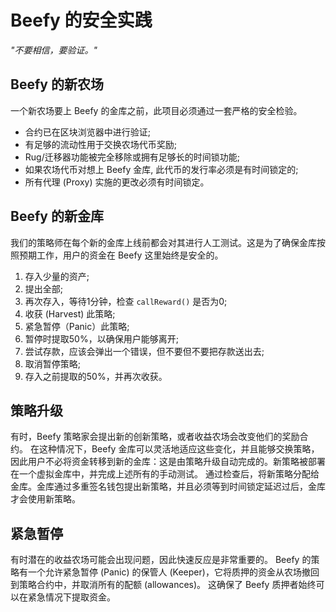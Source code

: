 # Beefy 的安全实践

_"不要相信，要验证。"_

## Beefy 的新农场

一个新农场要上 Beefy 的金库之前，此项目必须通过一套严格的安全检验。 

* 合约已在区块浏览器中进行验证;
* 有足够的流动性用于交换农场代币奖励;
* Rug/迁移器功能被完全移除或拥有足够长的时间锁功能;
* 如果农场代币对想上 Beefy 金库, 此代币的发行率必须是有时间锁定的;
* 所有代理 (Proxy) 实施的更改必须有时间锁定。

## Beefy 的新金库

我们的策略师在每个新的金库上线前都会对其进行人工测试。这是为了确保金库按照预期工作，用户的资金在 Beefy 这里始终是安全的。

1) 存入少量的资产;
2) 提出全部;
3) 再次存入，等待1分钟，检查 `callReward()` 是否为0;
4) 收获 (Harvest) 此策略;
5) 紧急暂停（Panic）此策略;
6) 暂停时提取50%，以确保用户能够离开;
7) 尝试存款，应该会弹出一个错误，但不要但不要把存款送出去;
8) 取消暂停策略;
9) 存入之前提取的50%，并再次收获。

## 策略升级

有时，Beefy 策略家会提出新的创新策略，或者收益农场会改变他们的奖励合约。 在这种情况下，Beefy 金库可以灵活地适应这些变化，并且能够交换策略，因此用户不必将资金转移到新的金库：这是由策略升级自动完成的。新策略被部署在一个虚拟金库中，并完成上述所有的手动测试。 通过检查后，将新策略分配给金库。金库通过多重签名钱包提出新策略，并且必须等到时间锁定延迟过后，金库才会使用新策略。

## 紧急暂停

有时潜在的收益农场可能会出现问题，因此快速反应是非常重要的。 Beefy 的策略有一个允许紧急暂停 (Panic) 的保管人 (Keeper)，它将质押的资金从农场撤回到策略合约中，并取消所有的配额 (allowances)。 这确保了 Beefy 质押者始终可以在紧急情况下提取资金。

